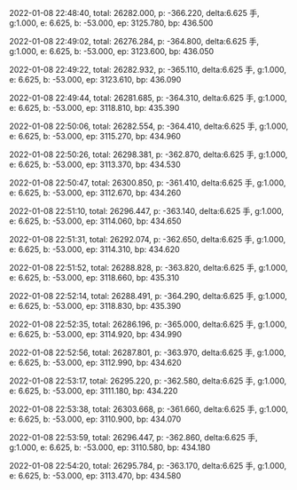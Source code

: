 2022-01-08 22:48:40, total: 26282.000, p: -366.220, delta:6.625 手, g:1.000, e: 6.625, b: -53.000, ep: 3125.780, bp: 436.500

2022-01-08 22:49:02, total: 26276.284, p: -364.800, delta:6.625 手, g:1.000, e: 6.625, b: -53.000, ep: 3123.600, bp: 436.050

2022-01-08 22:49:22, total: 26282.932, p: -365.110, delta:6.625 手, g:1.000, e: 6.625, b: -53.000, ep: 3123.610, bp: 436.090

2022-01-08 22:49:44, total: 26281.685, p: -364.310, delta:6.625 手, g:1.000, e: 6.625, b: -53.000, ep: 3118.810, bp: 435.390

2022-01-08 22:50:06, total: 26282.554, p: -364.410, delta:6.625 手, g:1.000, e: 6.625, b: -53.000, ep: 3115.270, bp: 434.960

2022-01-08 22:50:26, total: 26298.381, p: -362.870, delta:6.625 手, g:1.000, e: 6.625, b: -53.000, ep: 3113.370, bp: 434.530

2022-01-08 22:50:47, total: 26300.850, p: -361.410, delta:6.625 手, g:1.000, e: 6.625, b: -53.000, ep: 3112.670, bp: 434.260

2022-01-08 22:51:10, total: 26296.447, p: -363.140, delta:6.625 手, g:1.000, e: 6.625, b: -53.000, ep: 3114.060, bp: 434.650

2022-01-08 22:51:31, total: 26292.074, p: -362.650, delta:6.625 手, g:1.000, e: 6.625, b: -53.000, ep: 3114.310, bp: 434.620

2022-01-08 22:51:52, total: 26288.828, p: -363.820, delta:6.625 手, g:1.000, e: 6.625, b: -53.000, ep: 3118.660, bp: 435.310

2022-01-08 22:52:14, total: 26288.491, p: -364.290, delta:6.625 手, g:1.000, e: 6.625, b: -53.000, ep: 3118.830, bp: 435.390

2022-01-08 22:52:35, total: 26286.196, p: -365.000, delta:6.625 手, g:1.000, e: 6.625, b: -53.000, ep: 3114.920, bp: 434.990

2022-01-08 22:52:56, total: 26287.801, p: -363.970, delta:6.625 手, g:1.000, e: 6.625, b: -53.000, ep: 3112.990, bp: 434.620

2022-01-08 22:53:17, total: 26295.220, p: -362.580, delta:6.625 手, g:1.000, e: 6.625, b: -53.000, ep: 3111.180, bp: 434.220

2022-01-08 22:53:38, total: 26303.668, p: -361.660, delta:6.625 手, g:1.000, e: 6.625, b: -53.000, ep: 3110.900, bp: 434.070

2022-01-08 22:53:59, total: 26296.447, p: -362.860, delta:6.625 手, g:1.000, e: 6.625, b: -53.000, ep: 3110.580, bp: 434.180

2022-01-08 22:54:20, total: 26295.784, p: -363.170, delta:6.625 手, g:1.000, e: 6.625, b: -53.000, ep: 3113.470, bp: 434.580